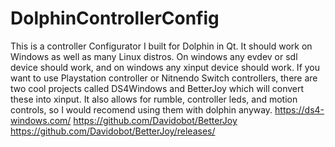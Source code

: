 # DolphinControllerConfig
This is a controller Configurator I built for Dolphin in Qt. It should work on Windows as well as many Linux distros. On windows any evdev or sdl device should work, and on windows any xinput device should work.
 If you want to use Playstation controller or Nitnendo Switch controllers, there are two cool projects called DS4Windows and BetterJoy which will convert these into xinput. It also allows for rumble, controller leds, and motion controls, so I would recomend using them with dolphin anyway.
https://ds4-windows.com/
https://github.com/Davidobot/BetterJoy
https://github.com/Davidobot/BetterJoy/releases/
